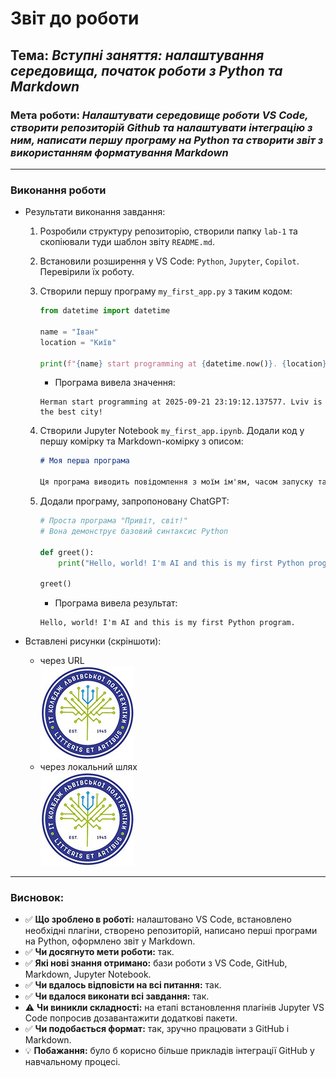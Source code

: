 # Звіт до роботи

## Тема: _Вступні заняття: налаштування середовища, початок роботи з Python та Markdown_

### Мета роботи: _Налаштувати середовище роботи VS Code, створити репозиторій Github та налаштувати інтеграцію з ним, написати першу програму на Python та створити звіт з використанням форматування Markdown_

---

### Виконання роботи

- Результати виконання завдання:

  1. Розробили структуру репозиторію, створили папку `lab-1` та скопіювали туди шаблон звіту `README.md`.
  2. Встановили розширення у VS Code: `Python`, `Jupyter`, `Copilot`. Перевірили їх роботу.
  3. Створили першу програму `my_first_app.py` з таким кодом:

     ```python
     from datetime import datetime

     name = "Іван"
     location = "Київ"

     print(f"{name} start programming at {datetime.now()}. {location} is the best city!")
     ```

     - Програма вивела значення:

     ```text
     Herman start programming at 2025-09-21 23:19:12.137577. Lviv is the best city!
     ```

  4. Створили Jupyter Notebook `my_first_app.ipynb`. Додали код у першу комірку та Markdown-комірку з описом:

     ```markdown
     # Моя перша програма

     Ця програма виводить повідомлення з моїм ім'ям, часом запуску та улюбленим містом.
     ```

  5. Додали програму, запропоновану ChatGPT:

     ```python
     # Проста програма "Привіт, світ!"
     # Вона демонструє базовий синтаксис Python

     def greet():
         print("Hello, world! I'm AI and this is my first Python program.")

     greet()
     ```

     - Програма вивела результат:

     ```text
     Hello, world! I'm AI and this is my first Python program.
     ```

- Вставлені рисунки (скріншоти):
  - через URL  
    ![alt text](https://github.com/BobasB/it_college/raw/main/reports/pictures/logo-lit.jpg "ІТ Коледж")
  - через локальний шлях  
    ![alt text](./pictures/logo.png "ІТ Коледж")

---

### Висновок:

- :white_check_mark: **Що зроблено в роботі:** налаштовано VS Code, встановлено необхідні плагіни, створено репозиторій, написано перші програми на Python, оформлено звіт у Markdown.
- :white_check_mark: **Чи досягнуто мети роботи:** так.
- :white_check_mark: **Які нові знання отримано:** бази роботи з VS Code, GitHub, Markdown, Jupyter Notebook.
- :white_check_mark: **Чи вдалось відповісти на всі питання:** так.
- :white_check_mark: **Чи вдалося виконати всі завдання:** так.
- :warning: **Чи виникли складності:** на етапі встановлення плагінів Jupyter VS Code попросив дозавантажити додаткові пакети.
- :white_check_mark: **Чи подобається формат:** так, зручно працювати з GitHub і Markdown.
- :bulb: **Побажання:** було б корисно більше прикладів інтеграції GitHub у навчальному процесі.
